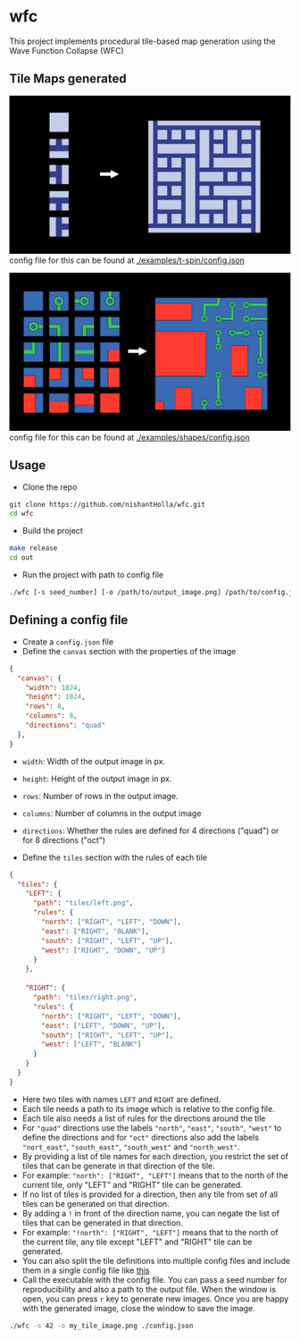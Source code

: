 # wfc

This project implements procedural tile-based map generation using the Wave Function Collapse (WFC)

## Tile Maps generated

![t-spin](./docs/images/t-spin.gif)
config file for this can be found at [./examples/t-spin/config.json](./examples/t-spin/config.json)

![shapes](./docs/images/shapes.gif)
config file for this can be found at [./examples/shapes/config.json](./examples/shapes/config.json)

## Usage

- Clone the repo
```bash
git clone https://github.com/nishantHolla/wfc.git
cd wfc
```

- Build the project
```bash
make release
cd out
```

- Run the project with path to config file
```bash
./wfc [-s seed_number] [-o /path/to/output_image.png] /path/to/config.json
```

## Defining a config file

- Create a `config.json` file
- Define the `canvas` section with the properties of the image
```json
{
  "canvas": {
    "width": 1024,
    "height": 1024,
    "rows": 8,
    "columns": 8,
    "directions": "quad"
  },
}
```
  - `width`: Width of the output image in px.
  - `height`: Height of the output image in px.
  - `rows`: Number of rows in the output image.
  - `columns`: Number of columns in the output image
  - `directions`: Whether the rules are defined for 4 directions ("quad") or for 8 directions ("oct")

- Define the `tiles` section with the rules of each tile
```json
{
  "tiles": {
    "LEFT": {
      "path": "tiles/left.png",
      "rules": {
        "north": ["RIGHT", "LEFT", "DOWN"],
        "east": ["RIGHT", "BLANK"],
        "south": ["RIGHT", "LEFT", "UP"],
        "west": ["RIGHT", "DOWN", "UP"]
      }
    },

    "RIGHT": {
      "path": "tiles/right.png",
      "rules": {
        "north": ["RIGHT", "LEFT", "DOWN"],
        "east": ["LEFT", "DOWN", "UP"],
        "south": ["RIGHT", "LEFT", "UP"],
        "west": ["LEFT", "BLANK"]
      }
    }
  }
}
```
  - Here two tiles with names `LEFT` and `RIGHT` are defined.
  - Each tile needs a path to its image which is relative to the config file.
  - Each tile also needs a list of rules for the directions around the tile
  - For `"quad"` directions use the labels `"north"`, `"east"`, `"south"`, `"west"` to define the directions
      and for `"oct"` directions also add the labels `"nort_east"`, `"south_east"`, `"south_west"` and `"north_west"`.
  - By providing a list of tile names for each direction, you restrict the set of tiles that can be
      generate in that direction of the tile.
  - For example: `"north": ["RIGHT", "LEFT"]` means that to the north of the current tile, only
      "LEFT" and "RIGHT" tile can be generated.
  - If no list of tiles is provided for a direction, then any tile from set of all tiles can be
      generated on that direction.
  - By adding a `!` in front of the direction name, you can negate the list of tiles that can
      be generated in that direction.
  - For example: `"!north": ["RIGHT", "LEFT"]` means that to the north of the current tile, any tile
      except "LEFT" and "RIGHT" tile can be generated.
  - You can also split the tile definitions into multiple config files and include them in a single
    config file like [this](./examples/shapes/config.json)
  - Call the executable with the config file. You can pass a seed number for reproducibility and
    also a path to the output file. When the window is open, you can press `r` key to generate new images.
Once you are happy with the generated image, close the window to save the image.
```bash
./wfc -s 42 -o my_tile_image.png ./config.json
```
